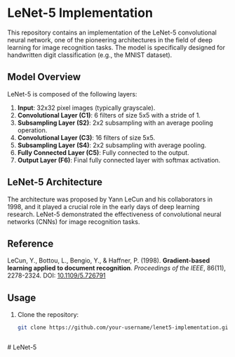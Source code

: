 # LeNet-5 Implementation

This repository contains an implementation of the LeNet-5 convolutional neural network, one of the pioneering architectures in the field of deep learning for image recognition tasks. The model is specifically designed for handwritten digit classification (e.g., the MNIST dataset).

## Model Overview

LeNet-5 is composed of the following layers:

1. **Input**: 32x32 pixel images (typically grayscale).
2. **Convolutional Layer (C1)**: 6 filters of size 5x5 with a stride of 1.
3. **Subsampling Layer (S2)**: 2x2 subsampling with an average pooling operation.
4. **Convolutional Layer (C3)**: 16 filters of size 5x5.
5. **Subsampling Layer (S4)**: 2x2 subsampling with average pooling.
6. **Fully Connected Layer (C5)**: Fully connected to the output.
7. **Output Layer (F6)**: Final fully connected layer with softmax activation.

## LeNet-5 Architecture

The architecture was proposed by Yann LeCun and his collaborators in 1998, and it played a crucial role in the early days of deep learning research. LeNet-5 demonstrated the effectiveness of convolutional neural networks (CNNs) for image recognition tasks.

## Reference

LeCun, Y., Bottou, L., Bengio, Y., & Haffner, P. (1998). **Gradient-based learning applied to document recognition**. *Proceedings of the IEEE*, 86(11), 2278-2324. DOI: [10.1109/5.726791](https://doi.org/10.1109/5.726791)

## Usage

1. Clone the repository:
   ```bash
   git clone https://github.com/your-username/lenet5-implementation.git



#   L e N e t - 5  
 